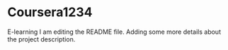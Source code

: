 # Coursera1234
E-learning
I am editing the README file. Adding some more details about the project description.
